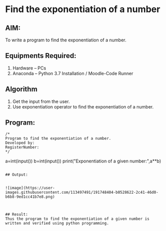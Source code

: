 # Find the exponentiation of a number

## AIM:
To write a program to find the exponentiation of a number.

## Equipments Required:
1. Hardware – PCs
2. Anaconda – Python 3.7 Installation / Moodle-Code Runner

## Algorithm
1. Get the input from the user.
2. Use exponentiation operator to find the exponentiation of a number.

## Program:
```
/*
Program to find the exponentiation of a number.
Developed by: 
RegisterNumber: 
*/
```
a=int(input())
b=int(input())
print("Exponentiation of a given number:",a**b) 

```

## Output:


![image](https://user-images.githubusercontent.com/113497491/191748404-b0528622-2c41-46d0-b6b8-9ed1cc41b7e8.png)



## Result:
Thus the program to find the exponentiation of a given number is written and verified using python programming.
